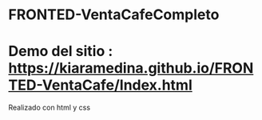 # FRONTED-VentaCafeCompleto
# Demo del sitio : https://kiaramedina.github.io/FRONTED-VentaCafe/Index.html
Realizado con html y css
